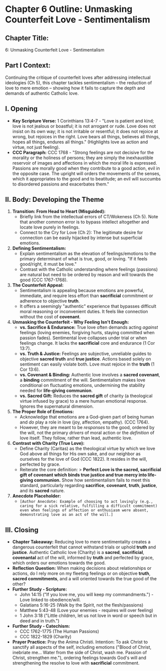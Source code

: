 # Chapter 6 Outline: Unmasking Counterfeit Love - Sentimentalism

## Chapter Title:
6: Unmasking Counterfeit Love - Sentimentalism

## Part I Context:
Continuing the critique of counterfeit loves after addressing intellectual ideologies (Ch 5), this chapter tackles sentimentalism – the reduction of love to mere emotion – showing how it fails to capture the depth and demands of authentic Catholic love.

## I. Opening

*   **Key Scripture Verse:** 1 Corinthians 13:4-7 - "Love is patient and kind; love is not jealous or boastful; it is not arrogant or rude. Love does not insist on its own way; it is not irritable or resentful; it does not rejoice at wrong, but rejoices in the right. Love bears all things, believes all things, hopes all things, endures all things." (Highlights love as action and virtue, not just feeling).
*   **CCC Paragraph:** CCC 1768 - "Strong feelings are not decisive for the morality or the holiness of persons; they are simply the inexhaustible reservoir of images and affections in which the moral life is expressed. Passions are morally good when they contribute to a good action, evil in the opposite case. The upright will orders the movements of the senses, which it appropriates to the good and to beatitude; an evil will succumbs to disordered passions and exacerbates them."

## II. Body: Developing the Theme

1.  **Transition: From Head to Heart (Misguided):**
    *   Briefly link from the intellectual errors of CT/Wokeness (Ch 5). Note that another common error is to bypass intellect altogether and locate love purely in feelings.
    *   Connect to the Cry for Love (Ch 2): The legitimate desire for connection can be easily hijacked by intense but superficial emotions.
2.  **Defining Sentimentalism:**
    *   Explain sentimentalism as the elevation of feelings/emotions to the primary determinant of what is true, good, or loving. "If it feels good/right, it must be love."
    *   Contrast with the Catholic understanding where feelings (passions) are natural but need to be ordered by reason and will towards the good (CCC 1767-1768).
3.  **The Counterfeit Appeal:**
    *   Sentimentalism is appealing because emotions are powerful, immediate, and require less effort than **sacrificial** commitment or adherence to objective **truth**.
    *   It offers a seemingly "authentic" experience that bypasses difficult moral reasoning or inconvenient duties. It feels like connection without the cost of **covenant**.
4.  **Unmasking the Counterfeit - Why Feeling Isn't Enough:**
    *   **vs. Sacrifice & Endurance:** True love often demands acting *against* feelings (loving enemies, forgiving hurts, staying committed when passion fades). Sentimental love collapses under trial or when feelings change. It lacks the **sacrificial** core and endurance (1 Cor 13:7).
    *   **vs. Truth & Justice:** Feelings are subjective, unreliable guides to objective **sacred truth** and **true justice**. Actions based solely on sentiment can easily violate both. Love must rejoice in the **truth** (1 Cor 13:6).
    *   **vs. Covenant & Binding:** Authentic love involves a **sacred covenant**, a **binding** commitment of the will. Sentimentalism makes love conditional on fluctuating emotions, undermining the stability needed for **life-giving communion**.
    *   **vs. Sacred Gift:** Reduces the **sacred gift** of charity (a theological virtue infused by grace) to a mere human emotional response. Ignores the supernatural dimension.
5.  **The Proper Role of Emotions:**
    *   Acknowledge that emotions are a God-given part of being human and *do* play a role in love (joy, affection, empathy). (CCC 1764).
    *   However, they are meant to be *responses* to the good, ordered by the will, not the primary *drivers* of moral action or the *definition* of love itself. They follow, rather than lead, authentic love.
6.  **Contrast with Charity (True Love):**
    *   Define Charity (Caritas) as the theological virtue by which we love God above all things for His own sake, and our neighbor as ourselves for the love of God (CCC 1822). It resides in the will, perfected by grace.
    *   Reiterate the core definition: > **Perfect Love is the sacred, sacrificial gift of covenant which binds true justice and true mercy into life-giving communion.** Show how sentimentalism fails to meet this standard, particularly regarding **sacrifice**, **covenant**, **truth**, **justice**, and its **sacred** nature.
7.  **Anecdote Placeholder:**
    *   `[Author Anecdote: Example of choosing to act lovingly (e.g., caring for a sick relative, fulfilling a difficult commitment) even when feelings of affection or enthusiasm were absent, demonstrating love as an act of the will.]`

## III. Closing

*   **Chapter Takeaway:** Reducing love to mere sentimentality creates a dangerous counterfeit that cannot withstand trials or uphold **truth** and **justice**. Authentic Catholic love (Charity) is a **sacred**, **sacrificial**, **covenantal** act of the will, informed by **truth** and perfected by grace, which orders our emotions towards the good.
*   **Reflection Question:** When making decisions about relationships or actions, do I rely more on my fleeting feelings or on objective **truth**, **sacred commitments**, and a will oriented towards the true good of the other?
*   **Further Study - Scripture:**
    *   John 14:15 ("If you love me, you will keep my commandments.") - Love linked to obedience/will.
    *   Galatians 5:16-25 (Walk by the Spirit, not the flesh/passions)
    *   Matthew 5:43-48 (Love your enemies - requires will over feeling)
    *   1 John 3:18 ("Little children, let us not love in word or speech but in deed and in truth.")
*   **Further Study - Catechism:**
    *   CCC 1762-1775 (The Human Passions)
    *   CCC 1822-1829 (Charity)
*   **Prayer Practice:** Pray the Anima Christi. Intention: To ask Christ to sanctify all aspects of the self, including emotions ("Blood of Christ, inebriate me... Water from the side of Christ, wash me. Passion of Christ, strengthen me."), ordering feelings towards God's will and strengthening the resolve to love with **sacrificial** commitment.
